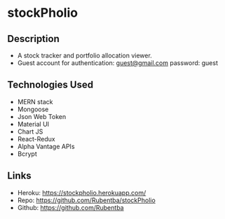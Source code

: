 # stockPholio

## Description

- A stock tracker and portfolio allocation viewer.
- Guest account for authentication: guest@gmail.com password: guest

## Technologies Used

- MERN stack
- Mongoose
- Json Web Token
- Material UI
- Chart JS
- React-Redux
- Alpha Vantage APIs
- Bcrypt

## Links

- Heroku: https://stockpholio.herokuapp.com/
- Repo: https://github.com/Rubentba/stockPholio
- Github: https://github.com/Rubentba
